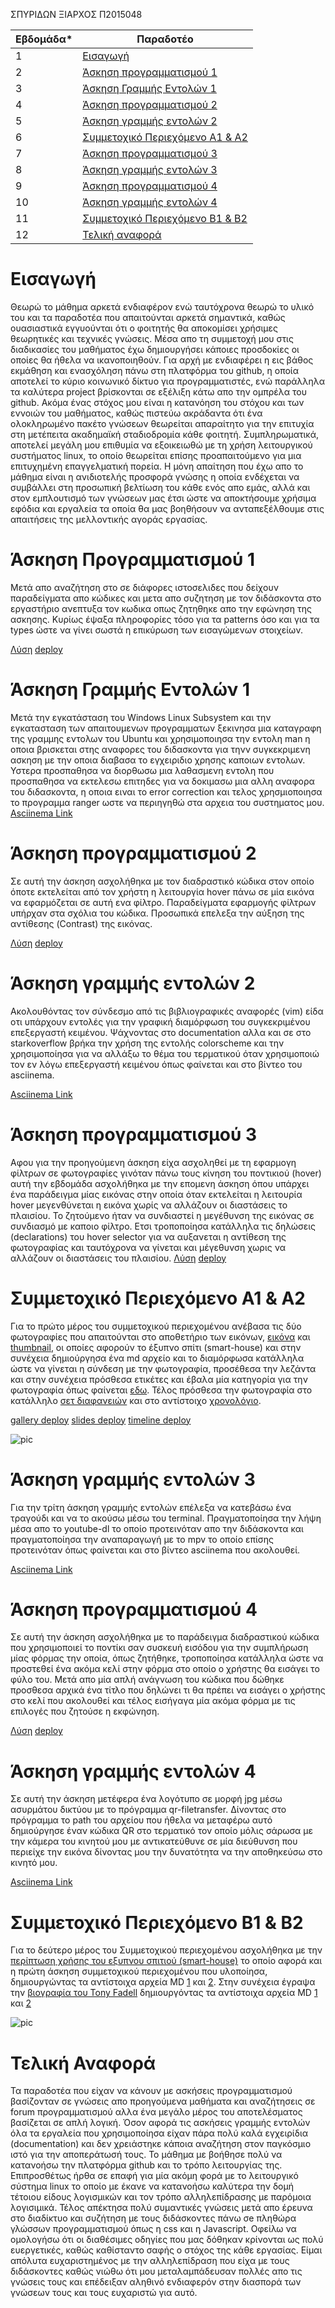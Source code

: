 ΣΠΥΡΙΔΩΝ ΞΙΑΡΧΟΣ
Π2015048

| Εβδομάδα* | Παραδοτέο |
| --- | --- |
| 1 | [Εισαγωγή](#Εισαγωγή) |
| 2 | [Άσκηση προγραμματισμού 1](#Άσκηση-προγραμματισμού-1) |
| 3 | [Άσκηση Γραμμής Εντολών 1](#Άσκηση-Γραμμής-Εντολών-1) |
| 4 | [Άσκηση προγραμματισμού 2](#Άσκηση-προγραμματισμού-2) |
| 5 | [Άσκηση γραμμής εντολών 2](#Άσκηση-γραμμής-εντολών-2) |
| 6 | [Συμμετοχικό Περιεχόμενο A1 & A2](#Συμμετοχικό-Περιεχόμενο-Α1-&-Α2) |
| 7 | [Άσκηση προγραμματισμού 3](#Άσκηση-προγραμματισμού-3) |
| 8 | [Άσκηση γραμμής εντολών 3](#Άσκηση-γραμμής-εντολών-3) |
| 9 | [Άσκηση προγραμματισμού 4](#Άσκηση-προγραμματισμού-4) |
| 10 | [Άσκηση γραμμής εντολών 4](#Άσκηση-γραμμής-εντολών-4) |
| 11 | [Συμμετοχικό Περιεχόμενο B1 & B2](#Συμμετοχικό-Περιεχόμενο-Β1-&-Β2) |
| 12 | [Τελική αναφορά](#Τελική-αναφορά) |

# Εισαγωγή

Θεωρώ το μάθημα αρκετά ενδιαφέρον ενώ ταυτόχρονα θεωρώ το υλικό του και τα παραδοτέα που απαιτούνται αρκετά σημαντικά, καθώς ουασιαστικά εγγυούνται ότι ο φοιτητής θα αποκομίσει χρήσιμες θεωρητικές και τεχνικές γνώσεις. Μέσα απο τη συμμετοχή μου στις διαδικασίες του μαθήματος έχω δημιουργήσει κάποιες προσδοκίες οι οποίες θα ήθελα να ικανοποιηθούν. Για αρχή με ενδιαφέρει η εις βάθος εκμάθηση και ενασχόληση πάνω στη πλατφόρμα του github, η οποία αποτελεί το κύριο κοινωνικό δίκτυο για προγραμματιστές, ενώ παράλληλα τα καλύτερα project βρίσκονται σε εξέλιξη κάτω απο την ομπρέλα του github. Ακόμα ένας στόχος μου είναι η κατανόηση του στόχου και των εννοιών του μαθήματος, καθώς πιστεύω ακράδαντα ότι ένα ολοκληρωμένο πακέτο γνώσεων θεωρείται απαραίτητο για την επιτυχία στη μετέπειτα ακαδημαϊκή σταδιοδρομία κάθε φοιτητή. Συμπληρωματικά, αποτελεί μεγάλη μου επιθυμία να εξοικειωθώ με τη χρήση λειτουργικού συστήματος linux, το οποίο θεωρείται επίσης προαπαιτούμενο για μια επιτυχημένη επαγγελματική πορεία. Η μόνη απαίτηση που έχω απο το μάθημα είναι η ανιδιοτελής προσφορά γνώσης η οποία ενδέχεται να συμβάλλει στη προσωπική βελτίωση του κάθε ενός απο εμάς, αλλά και στον εμπλουτισμό των γνώσεων μας έτσι ώστε να αποκτήσουμε χρήσιμα εφόδια και εργαλεία τα οποία θα μας βοηθήσουν να ανταπεξέλθουμε στις απαιτήσεις της μελλοντικής αγοράς εργασίας.

# Άσκηση Προγραμματισμού 1
Μετά απο αναζήτηση στο σε διάφορες ιστοσελιδες που δείχουν παραδείγματα απο κώδικες και μετα απο συζητηση με τον διδάσκοντα στο εργαστήριο ανεπτυξα τον κωδικα οπως ζητηθηκε απο την εφώνηση της ασκησης. Κυρίως έψαξα πληροφορίες τόσο για τα patterns όσο και για τα types ώστε να γίνει σωστά η επικύρωση των εισαγώμενων στοιχείων.

[Λύση](https://github.com/p15xiar/site/blob/2015048/_remix/form-validation.md)
[deploy](https://p15xiar-pibook.netlify.app/remix/form-validation/)

# Άσκηση Γραμμής Εντολών 1
Μετά την εγκατάσταση του Windows Linux Subsystem και την εγκατασταση των απαιτουμενων προγραμματων ξεκινησα μια καταγραφη της γραμμης εντολων του Ubuntu και χρησιμοποιησα την εντολη man η οποια βρισκεται στης αναφορες του διδασκοντα για τηνν συγκεκριμενη ασκηση με την οποια διαβασα το εγχειριδιο χρησης καποιων εντολων. Υστερα προσπαθησα να διορθωσω μια λαθασμενη εντολη που προσπαθησα να εκτελεσω επιτηδες για να δοκιμασω μια αλλη αναφορα του διδασκοντα, η οποια ειναι το error correction και τελος χρησμιοποιησα το προγραμμα ranger ωστε να περιηγηθώ στα αρχεια του συστηματος μου. [Asciinema Link](https://asciinema.org/a/368146)

# Άσκηση προγραμματισμού 2
Σε αυτή την άσκηση ασχολήθηκα με τον διαδραστικό κώδικα στον οποίο όποτε εκτελείται από τον χρήστη η λειτουργία hover πάνω σε μία εικόνα να εφαρμόζεται σε αυτή ενα φίλτρο. Παραδείγματα εφαρμογής φίλτρων υπήρχαν στα σχόλια του κώδικα. Προσωπικά επελεξα την αύξηση της αντίθεσης (Contrast) της εικόνας.

[Λύση](https://github.com/p15xiar/site/blob/2015048/_remix/image-filter.md)
[deploy](https://p15xiar-pibook.netlify.app/remix/image-filter/)

# Άσκηση γραμμής εντολών 2
Aκολουθόντας τον σύνδεσμο από τις βιβλιογραφικές αναφορές (vim) είδα οτι υπάρχουν εντολές για την γραφική διαμόρφωση του συγκεκριμένου επεξεργαστή κειμένου. Ψάχνοντας στο documentation αλλα και σε στο starkoverflow βρήκα την χρήση της εντολής colorscheme και την χρησιμοποίησα για να αλλάξω το θέμα του τερματικού όταν χρησιμοποιώ τον εν λόγω επεξεργαστή κειμένου όπως φαίνεται και στο βίντεο του asciinema.

[Asciinema Link](https://asciinema.org/a/435870)

# Άσκηση προγραμματισμού 3
Αφου για την προηγούμενη άσκηση είχα ασχοληθεί με τη εφαρμογη φίλτρων σε φωτογραφίες γινόταν πάνω τους κίνηση του ποντικιού (hover) αυτή την εβδομάδα ασχολήθηκα με την επομενη άσκηση όπου υπάρχει ένα παράδειγμα μίας εικόνας στην οποία όταν εκτελείται η λειτουρία hover μεγενθύνεται η εικόνα χωρίς να αλλάζουν οι διαστάσεις το πλαισίου. Το ζητούμενο ήταν να συνδιαστεί η μεγέθυνση της εικόνας σε συνδιασμό με καποιο φίλτρο. Ετσι τροποποίησα κατάλληλα τις δηλώσεις (declarations) του hover selector για να αυξανεται η αντίθεση της φωτογραφίας και ταυτόχρονα να γίνεται και μέγεθυνση χωρις να αλλάζουν οι διαστάσεις του πλαισίου. 
[Λύση](https://github.com/p15xiar/site/blob/2015048/_remix/image-zoom.md)
[deploy](https://p15xiar-pibook.netlify.app/remix/image-zoom/)

# Συμμετοχικό Περιεχόμενο Α1 & Α2
Για το πρώτο μέρος του συμμετοχικού περιεχομένου ανέβασα τις δύο φωτογραφίες που απαιτούνται στο αποθετήριο των εικόνων, [εικόνα](https://github.com/p15xiar/images/blob/2015048/smart-house.jpg) και [thumbnail](https://github.com/p15xiar/images/blob/2015048/smart-house-thumb.jpg), οι οποίες αφορούν το έξυπνο σπίτι (smart-house) και στην συνέχεια δημιούργησα ένα md αρχείο και το διαμόρφωσα κατάλληλα ώστε να γίνεται η σύνδεση με την φωτογραφία, προσέθεσα την λεζάντα και στην συνέχεια πρόσθεσα ετικέτες και έβαλα μία κατηγορία για την φωτογραφία όπως φαίνεται [εδω](https://github.com/p15xiar/_gallery/blob/2015048/smart-house.md). Τέλος πρόσθεσα την φωτογραφία στο κατάλληλο [σετ διαφανειών](https://github.com/p15xiar/site/blob/2015048/_slides/iui.md) και στο αντίστοιχο [χρονολόγιο](https://github.com/p15xiar/site/blob/2015048/_timeline/agents.md).

[gallery deploy](https://p15xiar-pibook.netlify.app/gallery/smart-house/)
[slides deploy](https://p15xiar-pibook.netlify.app/slides/iui/)
[timeline deploy](https://p15xiar-pibook.netlify.app/timeline/agents/)

![pic](https://p15xiar-pibook.netlify.app/images/smart-house.jpg)

# Άσκηση γραμμής εντολών 3
Για την τρίτη άσκηση γραμμής εντολών επέλεξα να κατεβάσω ένα τραγούδι και να το ακούσω μέσω του terminal. Πραγματοποίησα την λήψη μέσα απο το youtube-dl το οποίο προτεινόταν απο την διδάσκοντα και πραγματοποίησα την αναπαραγωγή με το mpv το οποίο επίσης προτεινόταν όπως φαίνεται και στο βίντεο asciinema που ακολουθεί.

[Asciinema Link](https://asciinema.org/a/435867)

# Άσκηση προγραμματισμού 4
Σε αυτή την άσκηση ασχολήθηκα με το παράδειγμα διαδραστικού κώδικα που χρησιμοποιεί το ποντίκι σαν συσκευή εισόδου για την συμπλήρωση μίας φόρμας την οποία, όπως ζητήθηκε, τροποποίησα κατάλληλα ώστε να προστεθεί ένα ακόμα κελί στην φόρμα στο οποίο ο χρήστης θα εισάγει το φύλο του. Μετά απο μία απλή ανάγνωση του κώδικα που δώθηκε προσθεσα αρχικά ένα τίτλο που δηλώνει τι θα πρέπει να εισάγει ο χρήστης στο κελί που ακολουθεί και τέλος εισήγαγα μία ακόμα φόρμα με τις επιλογές που ζητούσε η εκφώνηση.

[Λύση](https://github.com/p15xiar/site/blob/2015048/_remix/mouse-form.md)
[deploy](https://p15xiar-pibook.netlify.app/remix/mouse-form/)

# Άσκηση γραμμής εντολών 4
Σε αυτή την άσκηση μετέφερα ένα λογότυπο σε μορφή jpg μέσω ασυρμάτου δικτύου με το πρόγραμμα qr-filetransfer. Δίνοντας στο πρόγραμμα το path του αρχείου που ήθελα να μεταφέρω αυτό δημιούργησε έναν κώδικα QR στο τερματικό τον οποίο μόλις σάρωσα με την κάμερα του κινητού μου με αντικατεύθυνε σε μία διεύθυνση που περιείχε την εικόνα δίνοντας μου την δυνατότητα να την αποθηκεύσω στο κινητό μου.

[Asciinema Link](https://asciinema.org/a/378010)

# Συμμετοχικό Περιεχόμενο Β1 & Β2
Για το δεύτερο μέρος του Συμμετοχικού περιεχομένου ασχολήθηκα με την [περίπτωση χρήσης του εξυπνου σπιτιού (smart-house)](https://p15xiar-pibook.netlify.app/case-study/smart-house/) το οποίο αφορά και η πρώτη άσκηση συμμετοχικού περιεχομένου που υλοποίησα, δημιουργώντας τα αντίστοιχα αρχεία MD [1](https://github.com/p15xiar/site/blob/2015048/_case-study/smart-house.md) και [2](https://github.com/p15xiar/site/blob/2015048/_case-study/cs-smart-house.md). Στην συνέχεια έγραψα την [βιογραφία του Tony Fadell](https://p15xiar-pibook.netlify.app/biography/tony-fadell/) δημιουργόντας τα αντίστοιχα αρχεία MD [1](https://github.com/p15xiar/site/blob/2015048/_biography/tony-fadell.md) και [2](https://github.com/p15xiar/site/blob/2015048/_biography/bio-fadell.md)

![pic](https://p15xiar-pibook.netlify.app/images/fadell-profile.jpg)

# Τελική Αναφορά
Τα παραδοτέα που είχαν να κάνουν με ασκήσεις προγραμματισμού βασίζονταν σε γνώσεις απο προηγούμενα μαθήματα και αναζήτησεις σε forum προγραμματισμού αλλα ένα μεγάλο μέρος του αποτελέσματος βασίζεται σε απλή λογική. Όσον αφορά τις ασκήσεις γραμμής εντολών όλα τα εργαλεία που χρησιμοποίησα είχαν πάρα πολύ καλά εγχειρίδια (documentation) και δεν χρειάστηκε κάποια αναζήτηση στον παγκόσμιο ιστό για την αποπεράτωσή τους. Το μάθημα με βοήθησε πολύ να κατανοήσω την πλατφόρμα github και το τρόπο λειτουργίας της. Επιπροσθέτως ήρθα σε επαφή για μία ακόμη φορά με το λειτουργικό σύστημα linux το οποίο με έκανε να κατανοήσω καλύτερα την δομή τέτοιου είδους λογισμικών και τον τρόπο αλληλεπίδρασης με παρόμοια λογισιμικά. Τέλος απέκτησα πολύ συμαντικές γνώσεις μετά απο έρευνα στο διαδίκτυο και συζήτηση με τους διδάσκοντες πάνω σe πληθώρα γλώσσων προγραμματισμού
όπως η css και η Javascript. Οφείλω να ομολογήσω ότι οι διαθέσιμες οδηγίες που μας δόθηκαν κρίνονται ως πολύ ευεργετικές, καθώς καθίσταντο σαφής ο στόχος της κάθε εργασίας. Είμαι απόλυτα ευχαριστημένος με την αλληλεπίδραση που είχα με τους διδάσκοντες καθώς νιώθω ότι μου μεταλαμπάδευσαν πολλές απο τις γνώσεις τους και επέδειξαν αληθινό ενδιαφερόν 
στην διασπορά των γνώσεων τους και τους ευχαριστώ για αυτό.
